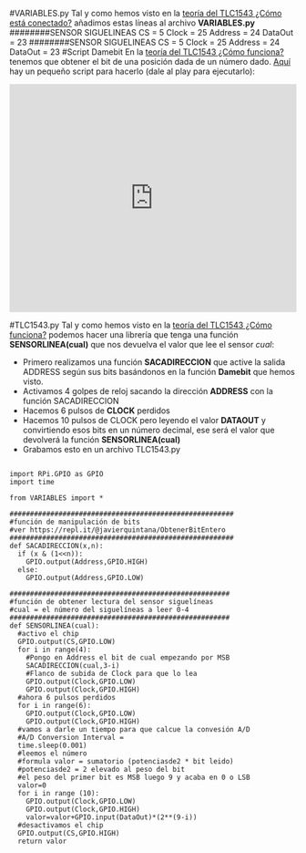 #VARIABLES.py
Tal y como hemos visto en la [teoría del TLC1543 ¿Cómo está conectado?](/6-modulo-siguelineas/62-tlc1543.md) añadimos estas líneas al archivo **VARIABLES.py**
########SENSOR SIGUELINEAS
CS = 5
Clock = 25
Address = 24
DataOut = 23
########SENSOR SIGUELINEAS
CS = 5
Clock = 25
Address = 24
DataOut = 23
#Script Damebit
En la [teoría del TLC1543 ¿Cómo funciona?](/6-modulo-siguelineas/62-tlc1543.md) tenemos que obtener el bit de una posición dada de un número dado. [Aquí](https://repl.it/@javierquintana/ObtenerBitEntero) hay un pequeño script para hacerlo (dale al play para ejecutarlo):

<iframe height="400px" width="100%" src="https://repl.it/@javierquintana/ObtenerBitEntero?lite=true" scrolling="no" frameborder="no" allowtransparency="true" allowfullscreen="true" sandbox="allow-forms allow-pointer-lock allow-popups allow-same-origin allow-scripts allow-modals"></iframe>

#TLC1543.py
Tal y como hemos visto en la [teoría del TLC1543 ¿Cómo funciona?](/6-modulo-siguelineas/62-tlc1543.md) podemos hacer una librería que tenga una función **SENSORLINEA(cual)**
que nos devuelva el valor que lee el sensor _cual_:
* Primero realizamos una función **SACADIRECCION** que active la salida ADDRESS según sus bits basándonos en la función **Damebit** que hemos visto.
* Activamos 4 golpes de reloj sacando la dirección **ADDRESS** con la función SACADIRECCION
* Hacemos 6 pulsos de **CLOCK** perdidos
* Hacemos 10 pulsos de CLOCK pero leyendo el valor **DATAOUT** y convirtiendo esos bits en un número decimal, ese será el valor que devolverá la función **SENSORLINEA(cual)**
* Grabamos esto en un archivo TLC1543.py


```cpp+lineNumbers:true

import RPi.GPIO as GPIO
import time

from VARIABLES import *

#######################################################
#función de manipulación de bits
#ver https://repl.it/@javierquintana/ObtenerBitEntero
#######################################################
def SACADIRECCION(x,n):
  if (x & (1<<n)):
    GPIO.output(Address,GPIO.HIGH)
  else:
    GPIO.output(Address,GPIO.LOW)

######################################################
#función de obtener lectura del sensor siguelíneas
#cual = el número del siguelíneas a leer 0-4
######################################################
def SENSORLINEA(cual):
  #activo el chip
  GPIO.output(CS,GPIO.LOW)
  for i in range(4):
    #Pongo en Address el bit de cual empezando por MSB 
    SACADIRECCION(cual,3-i)
    #Flanco de subida de Clock para que lo lea
    GPIO.output(Clock,GPIO.LOW)  
    GPIO.output(Clock,GPIO.HIGH)
  #ahora 6 pulsos perdidos
  for i in range(6):
    GPIO.output(Clock,GPIO.LOW)  
    GPIO.output(Clock,GPIO.HIGH)
  #vamos a darle un tiempo para que calcue la convesión A/D
  #A/D Conversion Interval =
  time.sleep(0.001)
  #leemos el número
  #formula valor = sumatorio (potenciasde2 * bit leido)
  #potenciasde2 = 2 elevado al peso del bit
  #el peso del primer bit es MSB luego 9 y acaba en 0 o LSB
  valor=0
  for i in range (10):
    GPIO.output(Clock,GPIO.LOW)  
    GPIO.output(Clock,GPIO.HIGH)
    valor=valor+GPIO.input(DataOut)*(2**(9-i))
  #desactivamos el chip
  GPIO.output(CS,GPIO.HIGH)
  return valor
  
```



